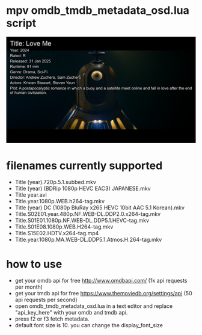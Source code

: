 # mpv omdb_tmdb_metadata_osd.lua script
![Preview Image](https://github.com/Duramoin/mpv-omdb-metadata-osd-script/blob/main/screenshot_metadata_osd.png)

# filenames currently supported

- Title (year).720p.5.1.subbed.mkv
- Title (year) (BDRip 1080p HEVC EAC3) JAPANESE.mkv
- Title year.avi
- Title.year.1080p.WEB.h264-tag.mkv
- Title (year) DC (1080p BluRay x265 HEVC 10bit AAC 5.1 Korean).mkv
- Title.S02E01.year.480p.NF.WEB-DL.DDP2.0.x264-tag.mkv
- Title.S01E01.1080p.NF.WEB-DL.DDP5.1.HEVC-tag.mkv
- Title.S01E08.1080p.WEB.H264-tag.mkv
- Title.S15E02.HDTV.x264-tag.mp4
- Title.year.1080p.MA.WEB-DL.DDP5.1.Atmos.H.264-tag.mkv

# how to use

- get your omdb api for free http://www.omdbapi.com/ (1k api requests per month)
- get your tmdb api for free https://www.themoviedb.org/settings/api (50 api requests per second)
- open omdb_tmdb_metadata_osd.lua in a text editor and replace "api_key_here" with your omdb and tmdb api.
- press f2 or f3 fetch metadata. 
- default font size is 10. you can change the display_font_size

